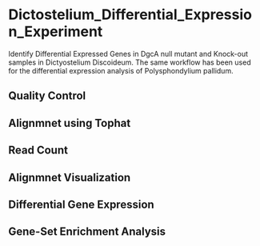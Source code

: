# Dictostelium_Differential_Expression_Experiment
Identify Differential Expressed Genes in DgcA null mutant and Knock-out samples in Dictyostelium Discoideum. The same workflow has been used for the differential expression analysis of Polysphondylium pallidum.

## Quality Control

## Alignmnet using Tophat

## Read Count

## Alignmnet Visualization

## Differential Gene Expression

## Gene-Set Enrichment Analysis
